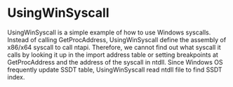 # UsingWinSyscall

UsingWinSyscall is a simple example of how to use Windows syscalls. Instead of calling GetProcAddress, UsingWinSyscall define the assembly of x86/x64 syscall to call ntapi. Therefore, we cannot find out what syscall it calls by looking it up in the import address table or setting breakpoints at GetProcAddress and the address of the syscall in ntdll. Since Windows OS frequently update SSDT table, UsingWinSyscall read ntdll file to find SSDT index.
